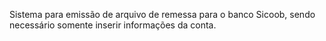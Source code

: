 Sistema para emissão de arquivo de remessa para o banco Sicoob, sendo necessário somente inserir informações da conta.
